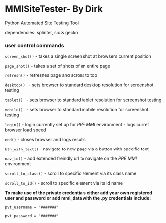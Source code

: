 # MMISiteTester- By Dirk
Python Automated Site Testing Tool

dependencies: splinter, six & gecko

### user control commands

`screen_shot()`   - takes a single screen shot at browsers current position

`page_shot()`     - takes a set of shots of an entire page 

`refresh()`       - refreshes page and scrolls to top

`desktop() `      - sets browser to standard desktop resolution for screenshot testing

`tablet() `       - sets browser to standard tablet resolution for screenshot testing

`mobile() `       - sets browser to standard mobile resolution for screenshot testing

`login()`         - login currently set up for *PRE MMI* environment
                - logs curret browser load speed
                
`end()`           - closes browser and logs results

`btn_with_text()` - navigate to new page via a button with specific text 

`nav_to()`        - add extended freindly url to navigate on the *PRE MMI* environment

`scroll_to_class()` - scroll to specific element via its class name

`scroll_to_id()`  - scroll to specific element via its id name

**To make use of the private credentials either add your own registered user and password 
or add mmi_data with the .py credentials include:**

`pvt_username = '#######'`

`pvt_password = '#######'`


